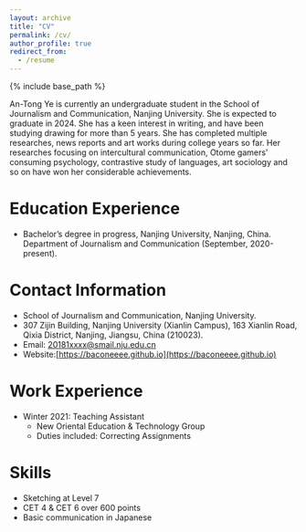 ```yaml
---
layout: archive
title: "CV"
permalink: /cv/
author_profile: true
redirect_from:
  - /resume
---
```


{% include base_path %}


An-Tong Ye is currently an undergraduate student in the School of Journalism and Communication, Nanjing University. She is expected to graduate in 2024. She has a keen interest in writing, and have been studying drawing for more than 5 years. She has completed multiple researches, news reports and art works during college years so far. Her researches focusing on intercultural communication, Otome gamers' consuming psychology, contrastive study of languages, art sociology and so on have won her considerable achievements.

Education Experience
======
- Bachelor’s degree in progress, Nanjing University, Nanjing, China. Department of Journalism and Communication (September, 2020-present).

Contact Information
======
- School of Journalism and Communication, Nanjing University.
- 307 Zijin Building, Nanjing University (Xianlin Campus), 163 Xianlin Road, Qixia District, Nanjing, Jiangsu, China (210023).
- Email: 20181xxxx@smail.nju.edu.cn
- Website:[https://baconeeee.github.io](https://baconeeee.github.io)

Work Experience
======
- Winter 2021: Teaching Assistant
  - New Oriental Education & Technology Group
  - Duties included: Correcting Assignments
  
Skills
======
- Sketching at Level 7
- CET 4 & CET 6 over 600 points
- Basic communication in Japanese

